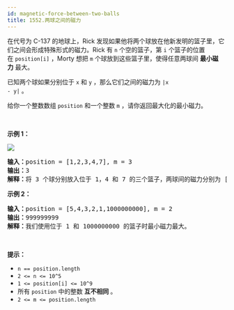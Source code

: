 ```yaml
---
id: magnetic-force-between-two-balls
title: 1552.两球之间的磁力
---
```

在代号为 C-137 的地球上，Rick 发现如果他将两个球放在他新发明的篮子里，它们之间会形成特殊形式的磁力。Rick 有 <code>n</code> 个空的篮子，第 <code>i</code> 个篮子的位置在 <code>position[i]</code> ，Morty 想把 <code>m</code> 个球放到这些篮子里，使得任意两球间 **最小磁力** 最大。

已知两个球如果分别位于 <code>x</code> 和 <code>y</code> ，那么它们之间的磁力为 <code>|x - y|</code> 。

给你一个整数数组 <code>position</code> 和一个整数 <code>m</code> ，请你返回最大化的最小磁力。

 

**示例 1：**

![](https://assets.leetcode-cn.com/aliyun-lc-upload/uploads/2020/08/16/q3v1.jpg)


<pre><strong>输入：</strong>position = [1,2,3,4,7], m = 3<br/><strong>输出：</strong>3<br/><strong>解释：</strong>将 3 个球分别放入位于 1，4 和 7 的三个篮子，两球间的磁力分别为 [3, 3, 6]。最小磁力为 3 。我们没办法让最小磁力大于 3 。<br/></pre>

**示例 2：**


<pre><strong>输入：</strong>position = [5,4,3,2,1,1000000000], m = 2<br/><strong>输出：</strong>999999999<br/><strong>解释：</strong>我们使用位于 1 和 1000000000 的篮子时最小磁力最大。<br/></pre>

 

**提示：**


- <code>n == position.length</code>
- <code>2 &lt;= n &lt;= 10^5</code>
- <code>1 &lt;= position[i] &lt;= 10^9</code>
- 所有 <code>position</code> 中的整数 **互不相同** 。
- <code>2 &lt;= m &lt;= position.length</code>
